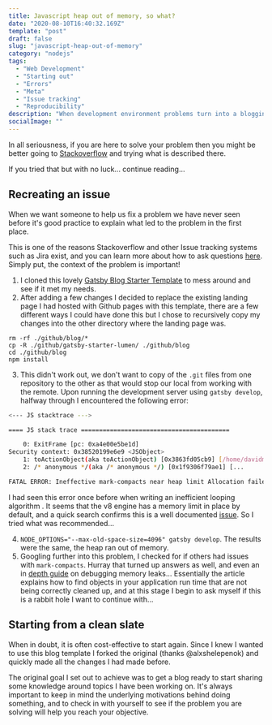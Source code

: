 ```yaml
---
title: Javascript heap out of memory, so what? 
date: "2020-08-10T16:40:32.169Z"
template: "post"
draft: false
slug: "javascript-heap-out-of-memory"
category: "nodejs"
tags:
  - "Web Development"
  - "Starting out"
  - "Errors"
  - "Meta"
  - "Issue tracking"
  - "Reproducibility"
description: "When development environment problems turn into a blogging opportunity..."
socialImage: ""
---
```


In all seriousness, if you are here to solve your problem then you might be better going to [Stackoverflow](https://stackoverflow.com/questions/38558989/node-js-heap-out-of-memory) and trying what is described there.

If you tried that but with no luck... continue reading...

## Recreating an issue

When we want someone to help us fix a problem we have never seen before it's good practice to explain what led to the problem in the first place.

This is one of the reasons Stackoverflow and other Issue tracking systems such as Jira exist, and you can learn more about how to ask questions [here](https://stackoverflow.com/help/how-to-ask). Simply put, the context of the problem is important!
1. I cloned this lovely [Gatsby Blog Starter Template](https://www.gatsbyjs.org/starters/alxshelepenok/gatsby-starter-lumen/) to mess around and see if it met my needs.
2. After adding a few changes I decided to replace the existing landing page I had hosted with Github pages with this template, there are a few different ways I could have done this but I chose to recursively copy my changes into the other directory where the landing page was. 
```
rm -rf ./github/blog/*
cp -R ./github/gatsby-starter-lumen/ ./github/blog
cd ./github/blog
npm install
```
3. This didn't work out, we don't want to copy of the `.git` files from one repository to the other as that would stop our local from working with the remote. Upon running the development server using `gatsby develop`, halfway through I encountered the following error:

``` Bash
<--- JS stacktrace --->

==== JS stack trace =========================================

    0: ExitFrame [pc: 0xa4e00e5be1d]
Security context: 0x38520199e6e9 <JSObject>
    1: toActionObject(aka toActionObject) [0x3863fd05cb9] [/home/davidmaceachern/github/blog/node_modules/xstate/lib/actions.js:~54] [pc=0xa4e013b107a](this=0x329f1d7026f1 <undefined>,action=0x3581c61a2f11 <Object map = 0x372833382d59>,actionFunctionMap=0x03863fd1f439 <Object map = 0x7ef0b47f351>)
    2: /* anonymous */(aka /* anonymous */) [0x1f9306f79ae1] [...

FATAL ERROR: Ineffective mark-compacts near heap limit Allocation failed - JavaScript heap out of memory
```

I had seen this error once before when writing an inefficient looping algorithm . It seems that the v8 engine has a memory limit in place by default, and a quick search confirms this is a well documented [issue](https://stackoverflow.com/questions/38558989/node-js-heap-out-of-memory). So I tried what was recommended...

4. `NODE_OPTIONS="--max-old-space-size=4096" gatsby develop`. The results were the same, the heap ran out of memory.
5. Googling further into this problem, I checked for if others had issues with `mark-compacts`. Hurray that turned up answers as well, and even an in [depth guide](https://www.toptal.com/nodejs/debugging-memory-leaks-node-js-applications) on debugging memory leaks... Essentially the article explains how to find objects in your application run time that are not being correctly cleaned up, and at this stage I begin to ask myself if this is a rabbit hole I want to continue with...

## Starting from a clean slate

When in doubt, it is often cost-effective to start again. Since I knew I wanted to use this blog template I forked the original (thanks @alxshelepenok) and quickly made all the changes I had made before.

The original goal I set out to achieve was to get a blog ready to start sharing some knowledge around topics I have been working on. It's always important to keep in mind the underlying motivations behind doing something, and to check in with yourself to see if the problem you are solving will help you reach your objective.
